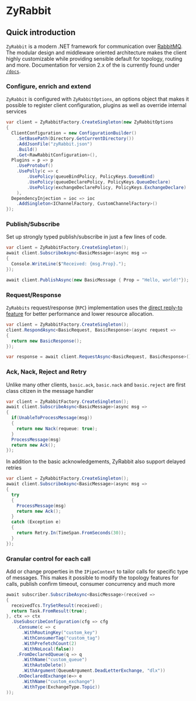 # ZyRabbit

## Quick introduction
`ZyRabbit` is a modern .NET framework for communication over [RabbitMQ](http://rabbitmq.com/). The modular design and middleware oriented architecture makes the client highly customizable while providing sensible default for topology, routing and more. Documentation for version 2.x of the is currently found under [`/docs`](https://github.com/zylab-official/ZyRabbit/tree/2.0/docs).

### Configure, enrich and extend

`ZyRabbit` is configured with `ZyRabbitOptions`, an options object that makes it possible to register client configuration, plugins as well as override internal services

```csharp
var client = ZyRabbitFactory.CreateSingleton(new ZyRabbitOptions
{
  ClientConfiguration = new ConfigurationBuilder()
    .SetBasePath(Directory.GetCurrentDirectory())
    .AddJsonFile("zyRabbit.json")
    .Build()
    .Get<RawRabbitConfiguration>(),
  Plugins = p => p
    .UseProtobuf()
    .UsePolly(c => c
        .UsePolicy(queueBindPolicy, PolicyKeys.QueueBind)
        .UsePolicy(queueDeclarePolicy, PolicyKeys.QueueDeclare)
        .UsePolicy(exchangeDeclarePolicy, PolicyKeys.ExchangeDeclare)
    ),
  DependencyInjection = ioc => ioc
    .AddSingleton<IChannelFactory, CustomChannelFactory>()
});
```

### Publish/Subscribe
Set up strongly typed publish/subscribe in just a few lines of code.

```csharp
var client = ZyRabbitFactory.CreateSingleton();
await client.SubscribeAsync<BasicMessage>(async msg =>
{
  Console.WriteLine($"Received: {msg.Prop}.");
});

await client.PublishAsync(new BasicMessage { Prop = "Hello, world!"});
```

### Request/Response
`ZyRabbits` request/response (`RPC`) implementation uses the [direct reply-to feature](https://www.rabbitmq.com/direct-reply-to.html) for better performance and lower resource allocation.

```csharp
var client = ZyRabbitFactory.CreateSingleton();
client.RespondAsync<BasicRequest, BasicResponse>(async request =>
{
  return new BasicResponse();
});

var response = await client.RequestAsync<BasicRequest, BasicResponse>();
```

### Ack, Nack, Reject and Retry

Unlike many other clients, `basic.ack`, `basic.nack` and `basic.reject` are first class citizen in the message handler

```csharp
var client = ZyRabbitFactory.CreateSingleton();
await client.SubscribeAsync<BasicMessage>(async msg =>
{
  if(UnableToProcessMessage(msg))
  {
    return new Nack(requeue: true);
  }
  ProcessMessage(msg)
  return new Ack();
});
```

In addition to the basic acknowledgements, ZyRabbit also support delayed retries

```csharp
var client = ZyRabbitFactory.CreateSingleton();
await client.SubscribeAsync<BasicMessage>(async msg =>
{
  try
  {
    ProcessMessage(msg)
    return new Ack();
  }
  catch (Exception e)
  {
    return Retry.In(TimeSpan.FromSeconds(30));
  }
});
```

### Granular control for each call

Add or change properties in the `IPipeContext` to tailor calls for specific type of messages. This makes it possible to modify the topology features for calls, publish confirm timeout, consumer concurrency and much more

```csharp
await subscriber.SubscribeAsync<BasicMessage>(received =>
{
  receivedTcs.TrySetResult(received);
  return Task.FromResult(true);
}, ctx => ctx
  .UseSubscribeConfiguration(cfg => cfg
    .Consume(c => c
      .WithRoutingKey("custom_key")
      .WithConsumerTag("custom_tag")
      .WithPrefetchCount(2)
      .WithNoLocal(false))
    .FromDeclaredQueue(q => q
      .WithName("custom_queue")
      .WithAutoDelete()
      .WithArgument(QueueArgument.DeadLetterExchange, "dlx"))
    .OnDeclaredExchange(e=> e
      .WithName("custom_exchange")
      .WithType(ExchangeType.Topic))
));
```
